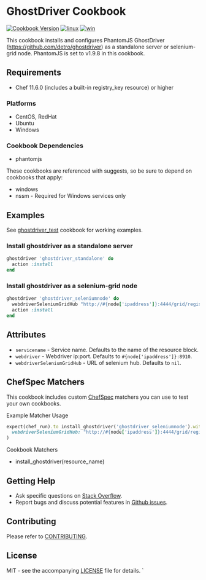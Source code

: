 # GhostDriver Cookbook

[![Cookbook Version](http://img.shields.io/cookbook/v/ghostdriver.svg?style=flat-square)][supermarket]
[![linux](http://img.shields.io/travis/dhoer/chef-ghostdriver/master.svg?label=linux&style=flat-square)][linux]
[![win](https://img.shields.io/appveyor/ci/dhoer/chef-ghostdriver/master.svg?label=windows&style=flat-square)][win]

[supermarket]: https://supermarket.chef.io/cookbooks/ghostdriver
[linux]: https://travis-ci.org/dhoer/chef-ghostdriver
[win]: https://ci.appveyor.com/project/dhoer/chef-ghostdriver


This cookbook installs and configures PhantomJS GhostDriver (https://github.com/detro/ghostdriver) as a 
standalone server or selenium-grid node. PhantomJS is set to v1.9.8 in this cookbook.

## Requirements

- Chef 11.6.0 (includes a built-in registry_key resource) or higher

### Platforms

- CentOS, RedHat
- Ubuntu
- Windows

### Cookbook Dependencies

- phantomjs

These cookbooks are referenced with suggests, so be sure to depend on cookbooks that apply:

- windows
- nssm - Required for Windows services only 

## Examples

See [ghostdriver_test](https://github.com/dhoer/chef-ghostdriver/tree/master/test/fixtures/cookbooks/ghostdriver_test)
cookbook for working examples. 

### Install ghostdriver as a standalone server

```ruby
ghostdriver 'ghostdriver_standalone' do
  action :install
end
```

### Install ghostdriver as a selenium-grid node

```ruby
ghostdriver 'ghostdriver_seleniumnode' do
  webdriverSeleniumGridHub "http://#{node['ipaddress']}:4444/grid/register/"
  action :install
end
```

## Attributes

- `servicename` - Service name.  Defaults to the name of the resource block. 
- `webdriver` - Webdriver ip:port.  Defaults to `#{node['ipaddress']}:8910`.
- `webdriverSeleniumGridHub` -  URL of selenium hub. Defaults to `nil`.

## ChefSpec Matchers

This cookbook includes custom [ChefSpec](https://github.com/sethvargo/chefspec) matchers you can use to test 
your own cookbooks.

Example Matcher Usage

```ruby
expect(chef_run).to install_ghostdriver('ghostdriver_seleniumnode').with(
  webdriverSeleniumGridHub: "http://#{node['ipaddress']}:4444/grid/register/"
)
```
      
Cookbook Matchers

- install_ghostdriver(resource_name)

## Getting Help

- Ask specific questions on [Stack Overflow](http://stackoverflow.com/questions/tagged/chef+ghostdriver).
- Report bugs and discuss potential features in [Github issues](https://github.com/dhoer/chef-ghostdriver/issues).

## Contributing

Please refer to [CONTRIBUTING](https://github.com/dhoer/chef-ghostdriver/blob/master/CONTRIBUTING.md).

## License

MIT - see the accompanying [LICENSE](https://github.com/dhoer/chef-ghostdriver/blob/master/LICENSE.md) file for details.
`
